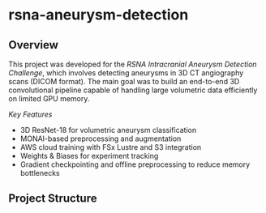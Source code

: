 # rsna-aneurysm-detection

## Overview

This project was developed for the *RSNA Intracranial Aneurysm Detection Challenge*, which involves detecting aneurysms in 3D CT angiography scans (DICOM format).
The main goal was to build an end-to-end 3D convolutional pipeline capable of handling large volumetric data efficiently on limited GPU memory.

*Key Features*
* 3D ResNet-18 for volumetric aneurysm classification
* MONAI-based preprocessing and augmentation
* AWS cloud training with FSx Lustre and S3 integration
* Weights & Biases for experiment tracking
* Gradient checkpointing and offline preprocessing to reduce memory bottlenecks

## Project Structure
